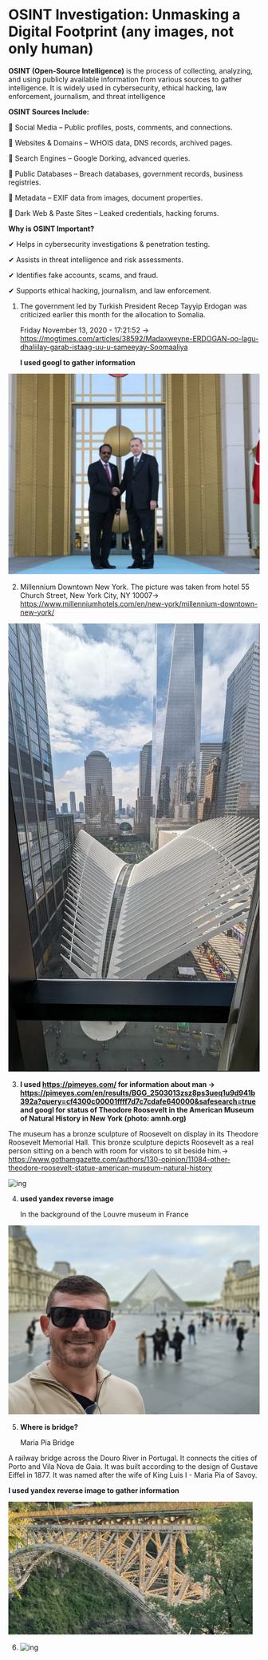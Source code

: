  # OSINT Investigation: Unmasking a Digital Footprint (any images, not only human)

 **OSINT (Open-Source Intelligence)** is the process of collecting, analyzing, and using publicly available information from various sources to gather intelligence. It is widely used in cybersecurity, ethical hacking, law enforcement, journalism, and threat intelligence
 
**OSINT Sources Include:**

🔹 Social Media – Public profiles, posts, comments, and connections.

🔹 Websites & Domains – WHOIS data, DNS records, archived pages.

🔹 Search Engines – Google Dorking, advanced queries.

🔹 Public Databases – Breach databases, government records, business registries.

🔹 Metadata – EXIF data from images, document properties.

🔹 Dark Web & Paste Sites – Leaked credentials, hacking forums.

**Why is OSINT Important?**

✔ Helps in cybersecurity investigations & penetration testing.

✔ Assists in threat intelligence and risk assessments.

✔ Identifies fake accounts, scams, and fraud.

✔ Supports ethical hacking, journalism, and law enforcement.

1. The government led by Turkish President Recep Tayyip Erdogan was criticized earlier this month for the allocation to Somalia.
   
   Friday November 13, 2020 - 17:21:52  -> https://mogtimes.com/articles/38592/Madaxweyne-ERDOGAN-oo-lagu-dhaliilay-garab-istaag-uu-u-sameeyay-Soomaaliya
   
   **I used googl to gather information**
   
![ing](https://github.com/Sonakhach/project6/blob/main/image.png)

2. Millennium Downtown New York. The picture was taken from hotel  55 Church Street, New York City, NY 10007-> https://www.millenniumhotels.com/en/new-york/millennium-downtown-new-york/
   
![ing](https://github.com/Sonakhach/project6/blob/main/1xuvCveFEJVZT7GMjAk2qFQ.png)

3. **I used  https://pimeyes.com/ for information about man -> https://pimeyes.com/en/results/BGG_2503013zsz8ps3ueq1u9d941b392a?query=cf4300c00001ffff7d7c7cdafe640000&safesearch=true  and googl for status of Theodore Roosevelt in the American Museum of Natural History in New York (photo: amnh.org)**
   
The museum  has a bronze sculpture of Roosevelt on display in its Theodore Roosevelt Memorial Hall. This bronze sculpture depicts Roosevelt as a real person sitting on a bench with room for visitors to sit beside him.-> https://www.gothamgazette.com/authors/130-opinion/11084-other-theodore-roosevelt-statue-american-museum-natural-history
   
![ing](https://github.com/Sonakhach/project6/blob/main/F6FkAd-XcAAbSwy.png)

4. **used yandex reverse image**
   
   In the background of the Louvre museum in France
   
![ing](https://github.com/Sonakhach/project6/blob/main/GZRZ4vzWEAAveCz.png)

5. **Where is bridge?**

   Maria Pia Bridge

A railway bridge across the Douro River in Portugal. It connects the cities of Porto and Vila Nova de Gaia. It was built according to the design of Gustave Eiffel in 1877. It was named after the wife of King Luis I - Maria Pia of Savoy.

**I used yandex reverse image to gather information**

![ing](https://github.com/Sonakhach/project6/blob/main/imostik.png)

6. ![ing](https://raw.githubusercontent.com/ianare/exif-samples/refs/heads/master/jpg/tests/33-type_error.jpg)
